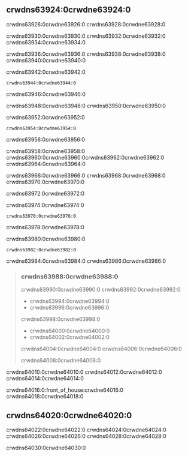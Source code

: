 ## crwdns63924:0crwdne63924:0

crwdns63926:0crwdne63926:0 crwdns63928:0crwdne63928:0

crwdns63930:0crwdne63930:0 crwdns63932:0crwdne63932:0 crwdns63934:0crwdne63934:0

crwdns63936:0crwdne63936:0 crwdns63938:0crwdne63938:0 crwdns63940:0crwdne63940:0

<span class="filename">crwdns63942:0crwdne63942:0</span>

```rust,ignore,does_not_compile
crwdns63944:0crwdne63944:0
```

<span class="caption">crwdns63946:0crwdne63946:0</span>

crwdns63948:0crwdne63948:0 crwdns63950:0crwdne63950:0

<span class="filename">crwdns63952:0crwdne63952:0</span>

```rust,ignore
crwdns63954:0crwdne63954:0
```

<span class="caption">crwdns63956:0crwdne63956:0</span>

crwdns63958:0crwdne63958:0 crwdns63960:0crwdne63960:0<!-- ignore -->crwdns63962:0crwdne63962:0 crwdns63964:0crwdne63964:0

crwdns63966:0crwdne63966:0 crwdns63968:0crwdne63968:0 crwdns63970:0crwdne63970:0

crwdns63972:0crwdne63972:0

<span class="filename">crwdns63974:0crwdne63974:0</span>

```rust,ignore
crwdns63976:0crwdne63976:0
```

crwdns63978:0crwdne63978:0

<span class="filename">crwdns63980:0crwdne63980:0</span>

```rust,ignore
crwdns63982:0crwdne63982:0
```

crwdns63984:0crwdne63984:0 crwdns63986:0crwdne63986:0

> ### crwdns63988:0crwdne63988:0
> 
> crwdns63990:0crwdne63990:0 crwdns63992:0crwdne63992:0
> 
> * crwdns63994:0crwdne63994:0
> * crwdns63996:0crwdne63996:0
> 
> crwdns63998:0crwdne63998:0
> 
> * crwdns64000:0crwdne64000:0
> * crwdns64002:0crwdne64002:0
> 
> crwdns64004:0crwdne64004:0 crwdns64006:0crwdne64006:0
> 
> crwdns64008:0crwdne64008:0

crwdns64010:0crwdne64010:0 crwdns64012:0crwdne64012:0 crwdns64014:0crwdne64014:0

crwdns64016:0:front_of_house:crwdne64016:0 crwdns64018:0crwdne64018:0

## crwdns64020:0crwdne64020:0

crwdns64022:0crwdne64022:0 crwdns64024:0crwdne64024:0 crwdns64026:0crwdne64026:0 crwdns64028:0crwdne64028:0

crwdns64030:0crwdne64030:0
